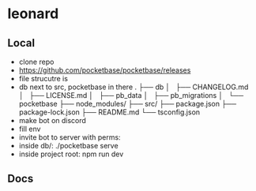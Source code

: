 # leonard

## Local 
- clone repo 
- https://github.com/pocketbase/pocketbase/releases
- file strucutre is 
- db next to src, pocketbase in there
.
├── db
│   ├── CHANGELOG.md
│   ├── LICENSE.md
│   ├── pb_data
│   ├── pb_migrations
│   └── pocketbase
├── node_modules/
├── src/
├── package.json
├── package-lock.json
├── README.md
└── tsconfig.json
- make bot on discord
- fill env
- invite bot to server with perms: 
- inside db/: ./pocketbase serve
- inside project root: npm run dev

## Docs
